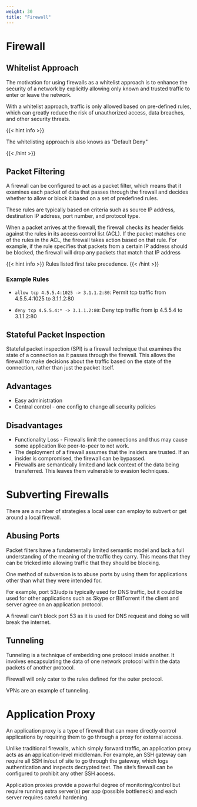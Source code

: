 ```yaml
---
weight: 30
title: "Firewall"
---
```


# Firewall

## Whitelist Approach

The motivation for using firewalls as a whitelist approach is to enhance the security of a network by explicitly allowing only known and trusted traffic to enter or leave the network.

With a whitelist approach, traffic is only allowed based on pre-defined rules, which can greatly reduce the risk of unauthorized access, data breaches, and other security threats.

{{< hint info >}}

The whitelisting approach is also knows as "Default Deny"

{{< /hint >}}

## Packet Filtering

A firewall can be configured to act as a packet filter, which means that it examines each packet of data that passes through the firewall and decides whether to allow or block it based on a set of predefined rules.

These rules are typically based on criteria such as source IP address, destination IP address, port number, and protocol type.

When a packet arrives at the firewall, the firewall checks its header fields against the rules in its access control list (ACL). If the packet matches one of the rules in the ACL, the firewall takes action based on that rule. For example, if the rule specifies that packets from a certain IP address should be blocked, the firewall will drop any packets that match that IP address

{{< hint info >}}
Rules listed first take precedence.
{{< /hint >}}

### Example Rules

- `allow tcp 4.5.5.4:1025 -> 3.1.1.2:80`: Permit tcp traffic from 4.5.5.4:1025 to 3.1.1.2:80

- `deny tcp 4.5.5.4:* -> 3.1.1.2:80`: Deny tcp traffic from ip 4.5.5.4 to 3.1.1.2:80

## Stateful Packet Inspection

Stateful packet inspection (SPI) is a firewall technique that examines the state of a connection as it passes through the firewall. This allows the firewall to make decisions about the traffic based on the state of the connection, rather than just the packet itself.

## Advantages

- Easy administration
- Central control - one config to change all security policies

## Disadvantages

- Functionality Loss - Firewalls limit the connections and thus may cause some application like peer-to-peer to not work.
- The deployment of a firewall assumes that the insiders are trusted. If an insider is compromised, the firewall can be bypassed.
- Firewalls are semantically limited and lack context of the data being transferred. This leaves them vulnerable to evasion techniques.

# Subverting Firewalls

There are a number of strategies a local user can employ to subvert or get around a local firewall.

## Abusing Ports

Packet filters have a fundamentally limited semantic model and lack a full understanding of the meaning of the traffic they carry. This means that they can be tricked into allowing traffic that they should be blocking.

One method of subversion is to abuse ports by using them for applications other than what they were intended for.

For example, port 53/udp is typically used for DNS traffic, but it could be used for other applications such as Skype or BitTorrent if the client and server agree on an application protocol.

A firewall can't block port 53 as it is used for DNS request and doing so will break the internet.

## Tunneling

Tunneling is a technique of embedding one protocol inside another. It involves encapsulating the data of one network protocol within the data packets of another protocol.

Firewall will only cater to the rules defined for the outer protocol.

VPNs are an example of tunneling.

# Application Proxy

An application proxy is a type of firewall that can more directly control applications by requiring them to go through a proxy for external access.

Unlike traditional firewalls, which simply forward traffic, an application proxy acts as an application-level middleman. For example, an SSH gateway can require all SSH in/out of site to go through the gateway, which logs authentication and inspects decrypted text. The site’s firewall can be configured to prohibit any other SSH access.

Application proxies provide a powerful degree of monitoring/control but require running extra server(s) per app (possible bottleneck) and each server requires careful hardening.
